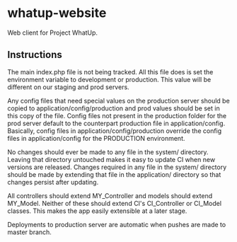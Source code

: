 whatup-website
==============

Web client for Project WhatUp.

Instructions
-------------

The main index.php file is not being tracked. All this file does is set the environment variable to development or production. This value will be different on our staging and prod servers.

Any config files that need special values on the production server should be copied to application/config/production and prod values should be set in this copy of the file. Config files not present in the production folder for the prod server default to the counterpart production file in application/config. 
Basically, config files in application/config/production override the config files in application/config for the PRODUCTION environment.

No changes should ever be made to any file in the system/ directory. Leaving that directory untouched makes it easy to update CI when new versions are released. Changes required in any file in the system/ directory should be made by extending that file in the application/ directory so that changes persist after updating.

All controllers should extend MY_Controller and models should extend MY_Model. Neither of these should extend CI's CI_Controller or CI_Model classes. This makes the app easily extensible at a later stage.

Deployments to production server are automatic when pushes are made to master branch.
